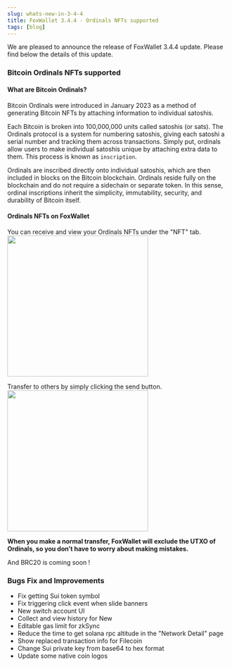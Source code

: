 ```yaml
---
slug: whats-new-in-3-4-4
title: FoxWallet 3.4.4 - Ordinals NFTs supported
tags: [blog]
---
```


We are pleased to announce the release of FoxWallet 3.4.4 update. Please find below the details of this update.

### Bitcoin Ordinals NFTs supported

#### What are Bitcoin Ordinals?
Bitcoin Ordinals were introduced in January 2023 as a method of generating Bitcoin NFTs by attaching information to individual satoshis. 

Each Bitcoin is broken into 100,000,000 units called satoshis (or sats). The Ordinals protocol is a system for numbering satoshis, giving each satoshi a serial number and tracking them across transactions. Simply put, ordinals allow users to make individual satoshis unique by attaching extra data to them. This process is known as `inscription`.

Ordinals are inscribed directly onto individual satoshis, which are then included in blocks on the Bitcoin blockchain. Ordinals reside fully on the blockchain and do not require a sidechain or separate token. In this sense, ordinal inscriptions inherit the simplicity, immutability, security, and durability of Bitcoin itself. 

#### Ordinals NFTs on FoxWallet 
You can receive and view your Ordinals NFTs under the "NFT" tab.
<img src="/img/blog/btc-nft-view.webp" width="320" />

Transfer to others by simply clicking the send button.
<img src="/img/blog/btc-nft-send.webp" width="320" />

**When you make a normal transfer, FoxWallet will exclude the UTXO of Ordinals, so you don’t have to worry about making mistakes.**

And BRC20 is coming soon !

### Bugs Fix and Improvements
* Fix getting Sui token symbol
* Fix triggering click event when slide banners
* New switch account UI
* Collect and view history for New
* Editable gas limit for zkSync
* Reduce the time to get solana rpc altitude in the "Network Detail" page
* Show replaced transaction info for Filecoin
* Change Sui private key from base64 to hex format
* Update some native coin logos